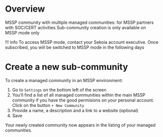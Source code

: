 # Overview

MSSP community with multiple managed communities: for MSSP partners with SOC/CERT activities
Sub-community creation is only available on MSSP mode only

!!! info
    To access MSSP mode, contact your Sekoia account executive. Once subscribed, you will be switched to MSSP mode in the following days

# Create a new sub-community 

To create a managed community in an MSSP environment:

1. Go to `Settings` on the bottom left of the screen 
2. You’ll find a list of all managed communities within the main MSSP community if you have the good permisions on your personal account. Click on the button `+ New Community`
3. Provide a name, a description and a link to a website (optional) 
4. Save

Your newly created community now appears in the listing of your managed communities. 
